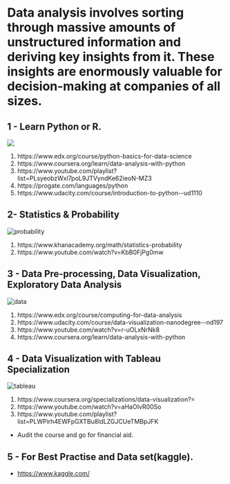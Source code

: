  # Data analysis involves sorting through massive amounts of unstructured information and deriving key insights from it. These insights are enormously valuable for decision-making at companies of all sizes.

## 1 - Learn Python or R.

![](https://www.python.org/static/community_logos/python-logo-master-v3-TM.png)
<ol>
 <li> https://www.edx.org/course/python-basics-for-data-science </li>
 <li> https://www.coursera.org/learn/data-analysis-with-python </li>
 <li> https://www.youtube.com/playlist?list=PLsyeobzWxl7poL9JTVyndKe62ieoN-MZ3 </li>
 <li> https://progate.com/languages/python </li>
 <li> https://www.udacity.com/course/introduction-to-python--ud1110 </li>
</ol>

## 2-  Statistics & Probability 

![probability](https://user-images.githubusercontent.com/44340485/85279533-32e92d80-b4a4-11ea-9466-82e852b64980.png)


<ol>
  <li> https://www.khanacademy.org/math/statistics-probability </li>
  <li> https://www.youtube.com/watch?v=KbB0FjPg0mw </li>
</ol>

## 3 -  Data Pre-processing, Data Visualization, Exploratory Data Analysis
![data](https://user-images.githubusercontent.com/44340485/85279683-7774c900-b4a4-11ea-9605-1dc2a25888aa.png)
<ol>
  <li> https://www.edx.org/course/computing-for-data-analysis</li>
  <li> https://www.udacity.com/course/data-visualization-nanodegree--nd197 </li>
 <li> https://www.youtube.com/watch?v=r-uOLxNrNk8</li>
 <li> https://www.coursera.org/learn/data-analysis-with-python</li>
</ol>
  
 
## 4 - Data Visualization with Tableau Specialization
![tableau](https://user-images.githubusercontent.com/44340485/85279877-c4589f80-b4a4-11ea-9a73-cd0b02a58a3f.jpg)


<ol>
  
  <li> https://www.coursera.org/specializations/data-visualization?=</li>
 <li> https://www.youtube.com/watch?v=aHaOIvR00So</li>
 <li> https://www.youtube.com/playlist?list=PLWPirh4EWFpGXTBu8ldLZGJCUeTMBpJFK</li>
</ol>

- Audit the course and go for financial aid.

## 5 - For Best Practise and Data set(kaggle).

- https://www.kaggle.com/
